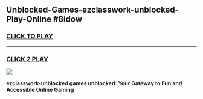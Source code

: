 
## Unblocked-Games-ezclasswork-unblocked-Play-Online #8idow
<h3>
<a href="https://news.freeplayer.one?title=ezclasswork-unblocked&ref=3">CLICK TO PLAY</a></h3>
<hr>

<h3>
<a href="https://news.freeplayer.one?title=ezclasswork-unblocked&ref=3">CLICK 2 PLAY</a>
  
</h3>

<a href="https://news.freeplayer.one?title=ezclasswork-unblocked&ref=3"><img src="https://clearcache.store/games.png"></a>


**ezclasswork-unblocked games unblocked: Your Gateway to Fun and Accessible Online Gaming**
